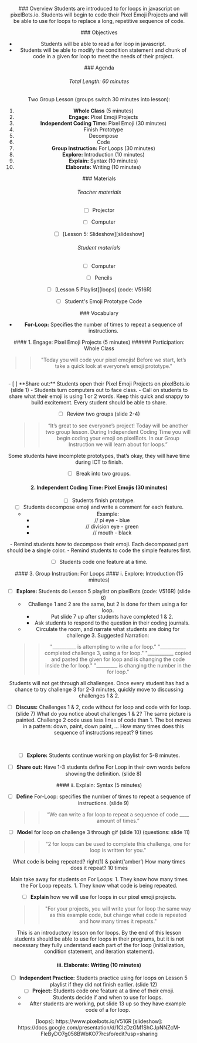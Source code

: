 <header title='Introducing For Loops' subtitle='Lesson 5'/>

<notable>

<iconp src='/icons/activity.png'>### Overview</iconp>
Students are introduced to for loops in javascript on pixelBots.io. Students will begin to code their Pixel Emoji Projects and will be able to use for loops to replace a long, repetitive sequence of code.



<iconp src='/icons/objectives.png'>### Objectives</iconp>
- Students will be able to read a for loop in javascript.
- Students will be able to modify the condition statement and chunk of code in a given for loop to meet the needs of their project.


<iconp src='/icons/agenda.png'>### Agenda</iconp>
###### Total Length: 60 minutes
Two Group Lesson (groups switch 30 minutes into lesson):
1. **Whole Class** (5 minutes)
  1. **Engage:** Pixel Emoji Projects
1. **Independent Coding Time:** Pixel Emoji (30 minutes)
  1. Finish Prototype
  1. Decompose
  1. Code
1. **Group Instruction:** For Loops (30 minutes)
  1. **Explore:** Introduction (10 minutes)
  1. **Explain:** Syntax (10 minutes)
  1. **Elaborate:** Writing (10 minutes)




<note>

<iconp src='/icons/materials.png'>### Materials</iconp>

###### Teacher materials
- [ ] Projector
- [ ] Computer
- [ ] [Lesson 5: Slideshow][slideshow]


###### Student materials
- [ ] Computer
- [ ] Pencils
- [ ] [Lesson 5 Playlist][loops] (code: V516R)
- [ ] Student's Emoji Prototype Code


<iconp src='/icons/vocab.png'>### Vocabulary</iconp>
- **For-Loop:** Specifies the number of times to repeat a sequence of instructions.


</note>
<pagebreak/>
#### 1. Engage: Pixel Emoji Projects (5 minutes)
###### Participation: Whole Class

>>"Today you will code your pixel emojis! Before we start, let’s take a quick look at everyone’s emoji prototype."

<br/>
- [ ] **Share out:** Students open their Pixel Emoji Projects on pixelBots.io (slide 1)
  - Students turn computers out to face class.
  - Call on students to share what their emoji is using 1 or 2 words.

<note type="tip" title="Tip">
Keep this quick and snappy to build excitement. Every student should be able to share.
</note>

- [ ] Review two groups (slide 2-4)
  >>“It’s great to see everyone’s project! Today will be another two group lesson. During Independent Coding Time you will begin coding your emoji on pixelBots. In our Group Instruction we will learn about for loops.”

<note type="reminder" title="Reminder">Some students have incomplete prototypes,  that’s okay, they will have time during ICT to finish.</note>

- [ ] Break into two groups.

#### 2. Independent Coding Time: Pixel Emojis (30 minutes)

- [ ] Students finish prototype.
- [ ] Students decompose emoji and write a comment for each feature.
  - Example:
    - // pi eye - blue
    - // division eye - green
    - // mouth - black

<note type="reminder" title="Reminder">
- Remind students how to decompose their emoji. Each decomposed part should be a single color.
- Remind students to code the simple features first.
    </note>

- [ ] Students code one feature at a time.


<pagebreak/>
#### 3. Group Instruction: For Loops
#### i. Explore: Introduction (15 minutes)

- [ ] **Explore:** Students do Lesson 5 playlist on pixelBots (code: V516R) (slide 6)
  - Challenge 1 and 2 are the same, but 2 is done for them using a for loop.
    - Put slide 7 up after students have completed 1 & 2.
    - Ask students to respond to the question in their coding journals.
  - Circulate the room, and narrate what students are doing for challenge 3. Suggested Narration:
  >> "__________ is attempting to write a for loop."
  >> "___________ completed challenge 3, using a for loop."
  >> "___________ copied and pasted the given for loop and is changing the code inside the for loop."
  >> "_________ is changing the number in the for loop."

<note type="tip" title="Tip">
Students will not get through all challenges. Once every student has had a chance to try challenge 3 for 2-3 minutes, quickly move to discussing challenges 1 & 2.</note>

- [ ] **Discuss:** Challenges 1 & 2, code without for loop and code with for loop. (slide 7)
  <iconp type='question'>What do you notice about challenges 1 & 2? </iconp>
  <iconp type='answer'>The same picture is painted.</iconp>
  <iconp type='answer'>Challenge 2 code uses less lines of code than 1.</iconp>
  <iconp type='answer'>The bot moves in a pattern: down, paint, down paint, …</iconp>
  <iconp type='question'>How many times does this sequence of instructions repeat?</iconp>
  <iconp type='answer'>9 times</iconp>
<br/>

- [ ] **Explore:** Students continue working on playlist for 5-8 minutes.

- [ ] **Share out:** Have 1-3 students define For Loop in their own words before showing the definition. (slide 8)

<pagebreak/>
#### ii. Explain: Syntax (5 minutes)

- [ ] **Define** For-Loop: specifies the number of times to repeat a sequence of instructions. (slide 9)
  >> “We can write a for loop to repeat a sequence of code ____ amount of times.”


- [ ] **Model** for loop on challenge 3 through gif (slide 10) (questions: slide 11)
  >> "2 for loops can be used to complete this challenge, one for loop is written for you."

<iconp type='question'>What code is being repeated?</iconp>
<iconp type='answer'>right(1) & paint(‘amber’)</iconp>
<iconp type='question'>How many times does it repeat?</iconp>
<iconp type='answer'>10 times</iconp>
<br/>

<note type="key" title="Key">
Main take away for students on For Loops:
  1. They know how many times the For Loop repeats.
  1. They know what code is being repeated.
</note>

- [ ] **Explain** how we will use for loops in our pixel emoji projects.
  >> "For your projects, you will write your for loop the same way as this example code, but change what code is repeated and how many times it repeats."

<note type="reminder" title="Reminder">
This is an introductory lesson on for loops. By the end of this lesson students should be able to use for loops in their programs, but it is not necessary they fully understand each part of the for loop (initialization, condition statement, and iteration statement).</note>

#### iii. Elaborate: Writing (10 minutes)

- [ ] **Independent Practice:** Students practice using for loops on Lesson 5 playlist if they did not finish earlier. (slide 12)
- [ ] **Project:** Students code one feature at a time of their emoji.
  - Students decide if and when to use for loops.
  - After students are working, put slide 13 up so they have example code of a for loop.




</notable>
[loops]: https://www.pixelbots.io/V516R
[slideshow]: https://docs.google.com/presentation/d/1ClzDzGM1ShCJpNNZcM-FleByDO7g058BWbKO77rcsfo/edit?usp=sharing
